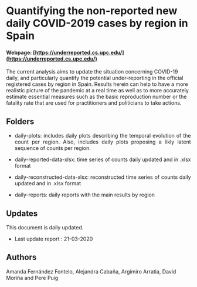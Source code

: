 # Quantifying the non-reported new daily COVID-2019 cases by region in Spain 

#### Webpage: [https://underreported.cs.upc.edu/](https://underreported.cs.upc.edu/)

The current analysis aims to update the situation concerning COVID-19 daily, and particularly quantify the potential under-reporting in the official registered cases by region in Spain. Results herein can help to have a more realistic picture of the pandemic at a real time as well as to more accurately estimate essential measures such as the basic reproduction number or the fatality rate that are used for practitioners and politicians to take actions.</p>

## Folders

* <p align="justify"> daily-plots: includes daily plots describing the temporal evolution of the count per region. Also, includes daily plots proposing a likly latent sequence of counts per region. <p>

* <p align="justify"> daily-reported-data-xlsx: time series of counts daily updated and in .xlsx format <p>
  
* <p align="justify"> daily-reconstructed-data-xlsx: reconstructed time series of counts daily updated and in .xlsx format <p>
  
* <p align="justify"> daily-reports: daily reports with the main results by region <p>

## Updates
<p> This document is daily updated. <p>
  
  * <p> Last update report : 21-03-2020 <p>

## Authors
Amanda Fernández Fontelo, Alejandra Cabaña, Argimiro Arratia, David Moriña and Pere Puig
